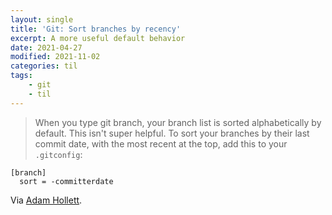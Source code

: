 ```yaml
---
layout: single
title: 'Git: Sort branches by recency'
excerpt: A more useful default behavior
date: 2021-04-27
modified: 2021-11-02
categories: til
tags:
    - git
    - til
---
```


> When you type git branch, your branch list is sorted alphabetically by default.
> This isn't super helpful. To sort your branches by their last commit date,
> with the most recent at the top, add this to your `.gitconfig`:

```git
[branch]
  sort = -committerdate
```

Via [Adam Hollett](https://dev.to/admhlt/terminal-tricks-from-my-dotfiles-2moe).
